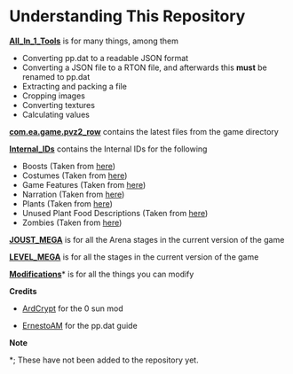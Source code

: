 # Understanding This Repository

**[All_In_1_Tools](Tools/All_In_1_Tools.exe)** is for many things, among them
* Converting pp.dat to a readable JSON format
* Converting a JSON file to a RTON file, and afterwards this **must** be renamed to pp.dat
* Extracting and packing a file
* Cropping images
* Converting textures
* Calculating values

**[com.ea.game.pvz2_row](com.ea.game.pvz2_row)** contains the latest files from the game directory

**[Internal_IDs](Internal_IDs)** contains the Internal IDs for the following
* Boosts (Taken from [here](https://pastebin.com/tpZaxBgX))
* Costumes (Taken from [here](https://pastebin.com/RG41dYRv))
* Game Features (Taken from [here](https://pastebin.com/5w4chqtn))
* Narration (Taken from [here](https://pastebin.com/hHvqxxr2))
* Plants (Taken from [here](https://pastebin.com/JyCbwEq2))
* Unused Plant Food Descriptions (Taken from [here](https://pastebin.com/9hYhnYE4))
* Zombies (Taken from [here](https://pastebin.com/1WhUWS1Q))

**[JOUST_MEGA](JOUST_MEGA)** is for all the Arena stages in the current version of the game

**[LEVEL_MEGA](LEVEL_MEGA)** is for all the stages in the current version of the game

**[Modifications](Modifications)*** is for all the things you can modify

**Credits**

* [ArdCrypt](https://www.youtube.com/c/ArdCrypt) for the 0 sun mod

* [ErnestoAM](https://ernestoam.fandom.com/wiki/Plants_vs._Zombies_2_Hacking_Guide) for the pp.dat guide

**Note**

*; These have not been added to the repository yet.